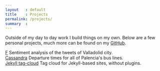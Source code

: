 ```yaml
---
layout   : default
title    : Projects
permalink: /projects/
summary  :
---
```


<span class="equity-caps">Outside of</span> my day to day work I build things on my own. Below are a
few personal projects, much more can be found on my [GitHub](https://github.com/enrmarc).

[F](https://github.com/enrmarc/f) Sentiment analysis of the tweets of Valladolid city.<br>
[Cassandra](https://github.com/enrmarc/cassandra) Departure times for all of Palencia's bus lines.<br>
[Jekyll tag-cloud](https://github.com/enrmarc/jekyll-tagcloud) Tag cloud for Jekyll-based sites, without plugins.